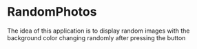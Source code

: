 # RandomPhotos
 The idea of ​​this application is to display random images with the background color changing randomly after pressing the button
